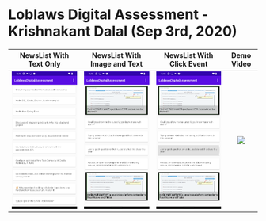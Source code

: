 # Loblaws Digital Assessment - Krishnakant Dalal (Sep 3rd, 2020)


| NewsList With Text Only | NewsList With Image and Text | NewsList With Click Event | Demo Video |
| :---: | :---: | :---: | :---: | 
| <img src="assets/LoblawsDigitalAssessment-01.png" width=300/> | <img src="assets/LoblawsDigitalAssessment-02.png" width=300/> | <img src="assets/LoblawsDigitalAssessment-03.png" width=300/> | <img src="assets/LoblawsAssessment_Video.gif" width=300/> |
